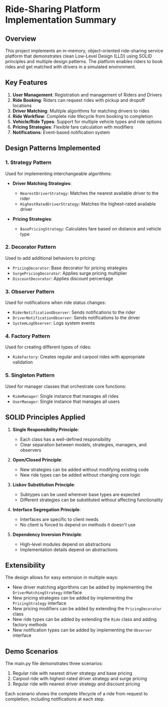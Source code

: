 # Ride-Sharing Platform Implementation Summary

## Overview

This project implements an in-memory, object-oriented ride-sharing service platform that demonstrates clean Low-Level Design (LLD) using SOLID principles and multiple design patterns. The platform enables riders to book rides and get matched with drivers in a simulated environment.

## Key Features

1. **User Management**: Registration and management of Riders and Drivers
2. **Ride Booking**: Riders can request rides with pickup and dropoff locations
3. **Driver Matching**: Multiple algorithms for matching drivers to rides
4. **Ride Workflow**: Complete ride lifecycle from booking to completion
5. **Vehicle/Ride Types**: Support for multiple vehicle types and ride options
6. **Pricing Strategies**: Flexible fare calculation with modifiers
7. **Notifications**: Event-based notification system

## Design Patterns Implemented

### 1. Strategy Pattern

Used for implementing interchangeable algorithms:

- **Driver Matching Strategies**:

  - `NearestDriverStrategy`: Matches the nearest available driver to the rider
  - `HighestRatedDriverStrategy`: Matches the highest-rated available driver

- **Pricing Strategies**:
  - `BasePricingStrategy`: Calculates fare based on distance and vehicle type

### 2. Decorator Pattern

Used to add additional behaviors to pricing:

- `PricingDecorator`: Base decorator for pricing strategies
- `SurgePricingDecorator`: Applies surge pricing multiplier
- `DiscountDecorator`: Applies discount percentage

### 3. Observer Pattern

Used for notifications when ride status changes:

- `RiderNotificationObserver`: Sends notifications to the rider
- `DriverNotificationObserver`: Sends notifications to the driver
- `SystemLogObserver`: Logs system events

### 4. Factory Pattern

Used for creating different types of rides:

- `RideFactory`: Creates regular and carpool rides with appropriate validation

### 5. Singleton Pattern

Used for manager classes that orchestrate core functions:

- `RideManager`: Single instance that manages all rides
- `UserManager`: Single instance that manages all users

## SOLID Principles Applied

1. **Single Responsibility Principle**:

   - Each class has a well-defined responsibility
   - Clear separation between models, strategies, managers, and observers

2. **Open/Closed Principle**:

   - New strategies can be added without modifying existing code
   - New ride types can be added without changing core logic

3. **Liskov Substitution Principle**:

   - Subtypes can be used wherever base types are expected
   - Different strategies can be substituted without affecting functionality

4. **Interface Segregation Principle**:

   - Interfaces are specific to client needs
   - No client is forced to depend on methods it doesn't use

5. **Dependency Inversion Principle**:
   - High-level modules depend on abstractions
   - Implementation details depend on abstractions

## Extensibility

The design allows for easy extension in multiple ways:

- New driver matching algorithms can be added by implementing the `DriverMatchingStrategy` interface
- New pricing strategies can be added by implementing the `PricingStrategy` interface
- New pricing modifiers can be added by extending the `PricingDecorator` class
- New ride types can be added by extending the `Ride` class and adding factory methods
- New notification types can be added by implementing the `Observer` interface

## Demo Scenarios

The main.py file demonstrates three scenarios:

1. Regular ride with nearest driver strategy and base pricing
2. Carpool ride with highest-rated driver strategy and surge pricing
3. Regular ride with nearest driver strategy and discount pricing

Each scenario shows the complete lifecycle of a ride from request to completion, including notifications at each step.
